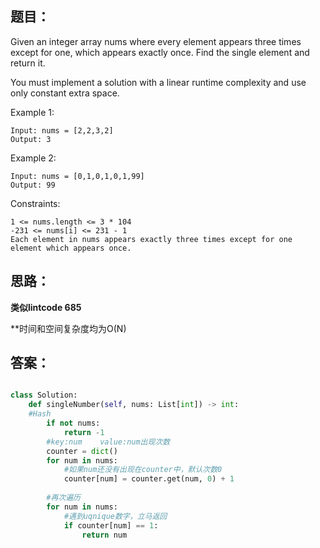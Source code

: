 ## 题目：
Given an integer array nums where every element appears three times except for one, which appears exactly once. Find the single element and return it.

You must implement a solution with a linear runtime complexity and use only constant extra space.

Example 1:
```
Input: nums = [2,2,3,2]
Output: 3
```
Example 2:
```
Input: nums = [0,1,0,1,0,1,99]
Output: 99
```

Constraints:
```
1 <= nums.length <= 3 * 104
-231 <= nums[i] <= 231 - 1
Each element in nums appears exactly three times except for one element which appears once.
```

## 思路：
**类似lintcode 685**

**时间和空间复杂度均为O(N)


## 答案：
```python

class Solution:
    def singleNumber(self, nums: List[int]) -> int:
    #Hash
        if not nums:
            return -1
        #key:num    value:num出现次数
        counter = dict()
        for num in nums:
            #如果num还没有出现在counter中，默认次数0
            counter[num] = counter.get(num, 0) + 1
    
        #再次遍历
        for num in nums:
            #遇到uqnique数字，立马返回
            if counter[num] == 1:
                return num

```
